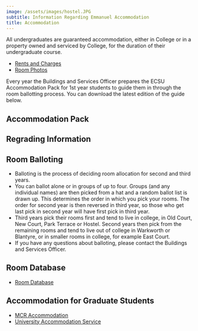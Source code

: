 ```yaml
---
image: /assets/images/hostel.JPG
subtitle: Information Regarding Emmanuel Accommodation
title: Accommodation
---
```


All undergraduates are guaranteed accommodation, either in College or in a property owned and serviced by College, for the duration of their undergraduate course.


- [Rents and Charges](/info/rents)
- [Room Photos](/room_locations)

Every year the Buildings and Services Officer prepares the ECSU Accommodation Pack for 1st year students to guide them in through the room ballotting process. You can download the latest edition of the guide below.

## Accommodation Pack

## Regrading Information

## Room Balloting

- Balloting is the process of deciding room allocation for second and third years.
- You can ballot alone or in groups of up to four. Groups (and any individual names) are then picked from a hat and a random ballot list is drawn up. This determines the order in which you pick your rooms. The order for second year is then reversed in third year, so those who get last pick in second year will have first pick in third year.
- Third years pick their rooms first and tend to live in college, in Old Court, New Court, Park Terrace or Hostel. Second years then pick from the remaining rooms and tend to live out of college in Warkworth or Blantyre, or in smaller rooms in college, for example East Court.
- If you have any questions about balloting, please contact the Buildings and Services Officer.

## Room Database

- [Room Database](/room_locations)

## Accommodation for Graduate Students

- [MCR Accommodation](http://www.emmamcr.org.uk/accommodation/)
- [University Accommodation Service](http://www-accommodation.admin.cam.ac.uk/)